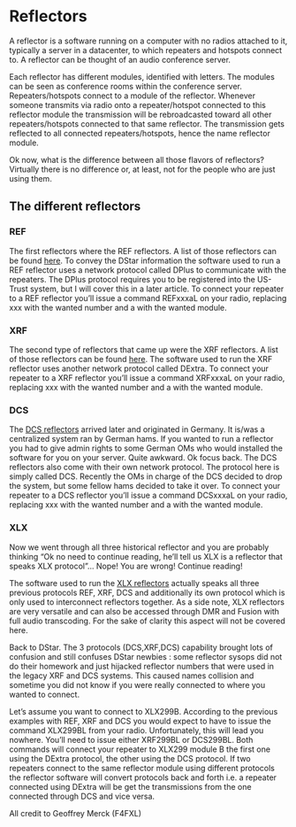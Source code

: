 
# Reflectors

A reflector is a software running on a computer with no radios attached to it, typically a server in a datacenter, to which repeaters and hotspots connect to. A reflector can be thought of an audio conference server.

Each reflector has different modules, identified with letters. The modules can be seen as conference rooms within the conference server. Repeaters/hotspots connect to a module of the reflector. Whenever someone transmits via radio onto a repeater/hotspot connected to this reflector module the transmission will be rebroadcasted toward all other repeaters/hotspots connected to that same reflector. The transmission gets reflected to all connected repeaters/hotspots, hence the name reflector module.

Ok now, what is the difference between all those flavors of reflectors? Virtually there is no difference or, at least, not for the people who are just using them.

## The different reflectors

### REF

The first reflectors where the REF reflectors. A list of those reflectors can be found [here](http://www.dstarinfo.com/reflectors.aspx). To convey the DStar information the software used to run a REF reflector uses a network protocol called DPlus to communicate with the repeaters. The DPlus protocol requires you to be registered into the US-Trust system, but I will cover this in a later article. To connect your repeater to a REF reflector you’ll issue a command REFxxxaL on your radio, replacing xxx with the wanted number and a with the wanted module.

### XRF

The second type of reflectors that came up were the XRF reflectors. A list of those reflectors can be found [here](http://xrefl.net/). The software used to run the XRF reflector uses another network protocol called DExtra. To connect your repeater to a XRF reflector you’ll issue a command XRFxxxaL on your radio, replacing xxx with the wanted number and a with the wanted module.

### DCS

The [DCS reflectors](http://xreflector.net/) arrived later and originated in Germany. It is/was a centralized system ran by German hams. If you wanted to run a reflector you had to give admin rights to some German OMs who would installed the software for you on your server. Quite awkward. Ok focus back. The DCS reflectors also come with their own network protocol. The protocol here is simply called DCS. Recently the OMs in charge of the DCS decided to drop the system, but some fellow hams decided to take it over. To connect your repeater to a DCS reflector you’ll issue a command DCSxxxaL on your radio, replacing xxx with the wanted number and a with the wanted module.

### XLX

Now we went through all three historical reflector and you are probably thinking “Ok no need to continue reading, he’ll tell us XLX is a reflector that speaks XLX protocol”… Nope! You are wrong! Continue reading!

The software used to run the [XLX reflectors](https://github.com/LX3JL/xlxd) actually speaks all three previous protocols REF, XRF, DCS and additionally its own protocol which is only used to interconnect reflectors together. As a side note, XLX reflectors are very versatile and can also be accessed through DMR and Fusion with full audio transcoding. For the sake of clarity this aspect will not be covered here.

Back to DStar. The 3 protocols (DCS,XRF,DCS) capability brought lots of confusion and still confuses DStar newbies : some reflector sysops did not do their homework and just hijacked reflector numbers that were used in the legacy XRF and DCS systems. This caused names collision and sometime you did not know if you were really connected to where you wanted to connect.

Let’s assume you want to connect to XLX299B. According to the previous examples with REF, XRF and DCS you would expect to have to issue the command XLX299BL from your radio. Unfortunately, this will lead you nowhere. You’ll need to issue either XRF299BL or DCS299BL. Both commands will connect your repeater to XLX299 module B the first one using the DExtra protocol, the other using the DCS protocol. If two repeaters connect to the same reflector module using different protocols the reflector software will convert protocols back and forth i.e. a repeater connected using DExtra will be get the transmissions from the one connected through DCS and vice versa.



All credit to Geoffrey Merck (F4FXL)

